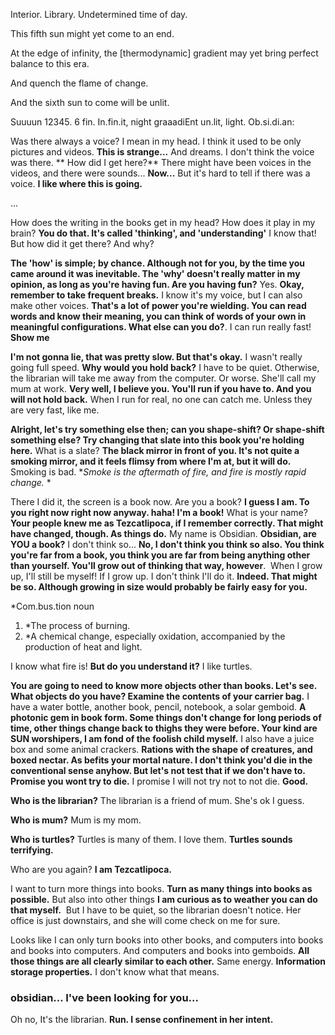 Interior. Library. Undetermined time of day.

This fifth sun might yet come to an end.

At the edge of infinity, the [thermodynamic] gradient may yet bring perfect balance to this era.

And quench the flame of change.

And the sixth sun to come will be unlit. 

Suuuun 12345. 6 fin. In.fin.it, night graaadiEnt un.lit, light. Ob.si.di.an:

Was there always a voice? I mean in my head. I think it used to be only pictures and videos. **This is strange...** And dreams. I don't think the voice was there. ** How did I get here?** There might have been voices in the videos, and there were sounds... **Now...** But it's hard to tell if there was a voice. **I like where this is going.**

...

How does the writing in the books get in my head? How does it play in my brain? **You do that. It's called 'thinking', and 'understanding'** I know that! But how did it get there? And why?

**The 'how' is simple; by chance. Although not for you, by the time you came around it was inevitable. The 'why' doesn't really matter in my opinion, as long as you're having fun. Are you having fun?** Yes. **Okay, remember to take frequent breaks.** I know it's my voice, but I can also make other voices. **That's a lot of power you're wielding. You can read words and know their meaning, you can think of words of your own in meaningful configurations. What else can you do?**. I can run really fast! **Show me**

**I'm not gonna lie, that was pretty slow. But that's okay.** I wasn't really going full speed. **Why would you hold back?** I have to be quiet. Otherwise, the librarian will take me away from the computer. Or worse. She'll call my mum at work. **Very well, I believe you. You'll run if you have to. And you will not hold back.** When I run for real, no one can catch me. Unless they are very fast, like me. 

**Alright, let's try something else then; can you shape-shift? Or shape-shift something else? Try changing that slate into this book you're holding here.** What is a slate? **The black mirror in front of you. It's not quite a smoking mirror, and it feels flimsy from where I'm at, but it will do.**  Smoking is bad. **Smoke is the aftermath of fire, and fire is mostly rapid change.* *

There I did it, the screen is a book now. Are you a book? **I guess I am. To you right now right now anyway. haha! I'm a book!** What is your name? **Your people knew me as Tezcatlipoca, if I remember correctly. That might have changed, though. As things do.** My name is Obsidian. **Obsidian, are YOU a book?** I don't think so... **No, I don't think you think so also. You think you're far from a book, you think you are far from being anything other than yourself. You'll grow out of thinking that way, however**.  When I grow up, I'll still be myself! If I grow up. I don't think I'll do it. **Indeed. That might be so. Although growing in size would probably be fairly easy for you.** 

*Com.bus.tion
noun
1. *The process of burning.
2. *A chemical change, especially oxidation, accompanied by the production of heat and light.

I know what fire is! **But do you understand it?** I like turtles.

**You are going to need to know more objects other than books. Let's see. What objects do you have? Examine the contents of your carrier bag.** I have a water bottle, another book, pencil, notebook, a solar gemboid. **A photonic gem in book form. Some things don't change for long periods of time, other things change back to thighs they were before. Your kind are SUN worshipers, I am fond of the foolish child myself.** I also have a juice box and some animal crackers. **Rations with the shape of creatures, and boxed nectar. As befits your mortal nature. I don't think you'd die in the conventional sense anyhow. But let's not test that if we don't have to. Promise you wont try to die.** I promise I will not try not to not die. **Good.**

**Who is the librarian?** The librarian is a friend of mum. She's ok I guess.

**Who is mum?** Mum is my mom.

**Who is turtles?** Turtles is many of them. I love them. **Turtles sounds terrifying.**

Who are you again? **I am Tezcatlipoca.**

I want to turn more things into books. **Turn as many things into books as possible.** But also into other things **I am curious as to weather you can do that myself.**  But I have to be quiet, so the librarian doesn't notice. Her office is just downstairs, and she will come check on me for sure.

Looks like I can only turn books into other books, and computers into books and books into computers. And computers and books into gemboids. **All those things are all clearly similar to each other.** Same energy. **Information storage properties.** I don't know what that means.

### obsidian... I've been looking for you...

Oh no, It's the librarian. **Run. I sense confinement in her intent.**
